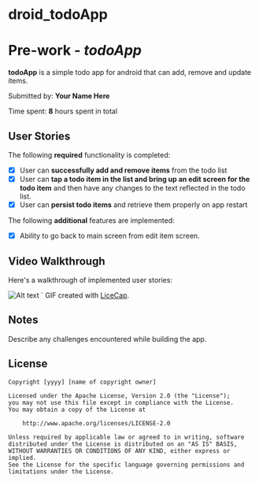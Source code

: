 # droid_todoApp

# Pre-work - *todoApp*

**todoApp** is a simple todo app for android that can add, remove and update items.

Submitted by: **Your Name Here**

Time spent: **8** hours spent in total

## User Stories

The following **required** functionality is completed:

* [x] User can **successfully add and remove items** from the todo list
* [x] User can **tap a todo item in the list and bring up an edit screen for the todo item** and then have any changes to the text reflected in the todo list.
* [x] User can **persist todo items** and retrieve them properly on app restart

The following **additional** features are implemented:

* [x] Ability to go back to main screen from edit item screen.

## Video Walkthrough 

Here's a walkthrough of implemented user stories:

![Alt text](/droid_todoApp/blob/master/TodoApp_Readme.gif?raw=true "Walkthrough")
`
GIF created with [LiceCap](http://www.cockos.com/licecap/).

## Notes

Describe any challenges encountered while building the app.

## License

    Copyright [yyyy] [name of copyright owner]

    Licensed under the Apache License, Version 2.0 (the "License");
    you may not use this file except in compliance with the License.
    You may obtain a copy of the License at

        http://www.apache.org/licenses/LICENSE-2.0

    Unless required by applicable law or agreed to in writing, software
    distributed under the License is distributed on an "AS IS" BASIS,
    WITHOUT WARRANTIES OR CONDITIONS OF ANY KIND, either express or implied.
    See the License for the specific language governing permissions and
    limitations under the License.
